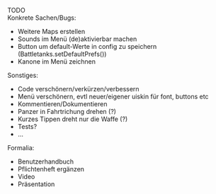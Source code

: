TODO  
Konkrete Sachen/Bugs:

- Weitere Maps erstellen
- Sounds im Menü (de)aktivierbar machen
- Button um default-Werte in config zu speichern (Battletanks.setDefaultPrefs())
- Kanone im Menü zeichnen


Sonstiges:
- Code verschönern/verkürzen/verbessern
- Menü verschönern, evtl neuer/eigener uiskin für font, buttons etc
- Kommentieren/Dokumentieren
- Panzer in Fahrtrichung drehen (?)
- Kurzes Tippen dreht nur die Waffe (?)
- Tests?
- ...


Formalia:
- Benutzerhandbuch
- Pflichtenheft ergänzen
- Video
- Präsentation

